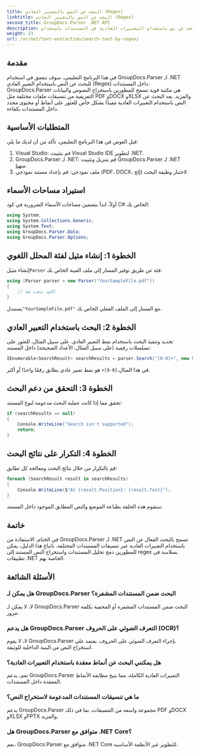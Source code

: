 ```yaml
---
title: البحث عن النص بالتعبير العادي (Regex)
linktitle: البحث عن النص بالتعبير العادي (Regex)
second_title: GroupDocs.Parser .NET API
description: تعرف على كيفية البحث عن نص باستخدام التعبيرات العادية في المستندات باستخدام GroupDocs.Parser لـ .NET. استخراج محتوى معين دون عناء.
weight: 23
url: /ar/net/text-extraction/search-text-by-regex/
---
```

## مقدمة
في هذا البرنامج التعليمي، سوف نتعمق في استخدام GroupDocs.Parser لـ .NET للبحث عن النص باستخدام التعبير العادي (Regex) داخل المستندات. GroupDocs.Parser هي مكتبة قوية تسمح للمطورين باستخراج النصوص والبيانات التعريفية من تنسيقات ملفات مختلفة مثل PDF وDOCX وXLSX والمزيد. يعد البحث عن النص باستخدام التعبيرات العادية مفيدًا بشكل خاص للعثور على أنماط أو محتوى محدد داخل المستندات بكفاءة.
## المتطلبات الأساسية
قبل الغوص في هذا البرنامج التعليمي، تأكد من أن لديك ما يلي:
1. Visual Studio: قم بتثبيت Visual Studio IDE لتطوير .NET.
2.  GroupDocs.Parser لـ .NET: قم بتنزيل وتثبيت GroupDocs.Parser لـ .NET من[هنا](https://releases.groupdocs.com/parser/net/).
3. ملف نموذجي: قم بإعداد مستند نموذجي (PDF، DOCX، إلخ) لاختبار وظيفة البحث.

## استيراد مساحات الأسماء
أولاً، ابدأ بتضمين مساحات الأسماء الضرورية في كود C# الخاص بك:
```csharp
using System;
using System.Collections.Generic;
using System.Text;
using GroupDocs.Parser.Data;
using GroupDocs.Parser.Options;
```
## الخطوة 1: إنشاء مثيل لفئة المحلل اللغوي
 إنشاء مثيل`Parser` فئة عن طريق توفير المسار إلى ملف العينة الخاص بك:
```csharp
using (Parser parser = new Parser("YourSampleFile.pdf"))
{
    // الكود يذهب هنا
}
```
 يستبدل`"YourSampleFile.pdf"` مع المسار إلى الملف الفعلي الخاص بك.
## الخطوة 2: البحث باستخدام التعبير العادي
تحديد وتنفيذ البحث باستخدام نمط التعبير العادي. على سبيل المثال، للعثور على تسلسلات رقمية (على سبيل المثال، الأعداد الصحيحة) داخل المستند:
```csharp
IEnumerable<SearchResult> searchResults = parser.Search("[0-9]+", new SearchOptions(true, false, true));
```
 في هذا المثال،`[0-9]+` هو نمط تعبير عادي يطابق رقمًا واحدًا أو أكثر.
## الخطوة 3: التحقق من دعم البحث
تحقق مما إذا كانت عملية البحث مدعومة لنوع المستند:
```csharp
if (searchResults == null)
{
    Console.WriteLine("Search isn't supported");
    return;
}
```
## الخطوة 4: التكرار على نتائج البحث
قم بالتكرار من خلال نتائج البحث ومعالجة كل تطابق:
```csharp
foreach (SearchResult result in searchResults)
{
    Console.WriteLine($"At {result.Position}: {result.Text}");
}
```
ستقوم هذه الحلقة بطباعة الموضع والنص المطابق الموجود داخل المستند.

## خاتمة
في الختام، الاستفادة من GroupDocs.Parser لـ .NET تسمح بالبحث الفعال عن النص باستخدام التعبيرات العادية عبر تنسيقات المستندات المختلفة. باتباع هذا الدليل، يمكن للمطورين دمج تحليل المستندات واستخراج النص المستند إلى regex بسلاسة في تطبيقات .NET الخاصة بهم.

## الأسئلة الشائعة
### هل يمكن لـ GroupDocs.Parser البحث ضمن المستندات المشفرة؟
لا، لا يمكن لـ GroupDocs.Parser البحث ضمن المستندات المشفرة أو المحمية بكلمة مرور.
### هل يدعم GroupDocs.Parser التعرف الضوئي على الحروف (OCR)؟
لا، لا يقوم GroupDocs.Parser بإجراء التعرف الضوئي على الحروف. يعتمد على استخراج النص من البنية الداخلية للوثيقة.
### هل يمكنني البحث عن أنماط معقدة باستخدام التعبيرات العادية؟
نعم، يدعم GroupDocs.Parser التعبيرات العادية الكاملة، مما يتيح مطابقة الأنماط المعقدة داخل المستندات.
### ما هي تنسيقات المستندات المدعومة لاستخراج النص؟
يدعم GroupDocs.Parser مجموعة واسعة من التنسيقات، بما في ذلك PDF وDOCX وXLSX وPPTX والمزيد.
### هل GroupDocs.Parser متوافق مع .NET Core؟
نعم، GroupDocs.Parser متوافق مع .NET Core للتطوير عبر الأنظمة الأساسية.
